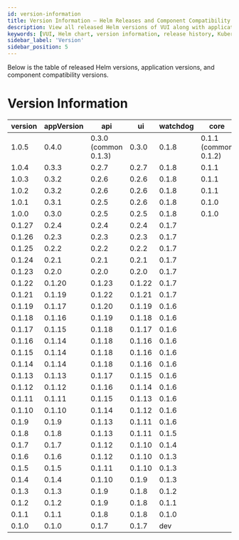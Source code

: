```yaml
---
id: version-information
title: Version Information – Helm Releases and Component Compatibility
description: View all released Helm versions of VUI along with application and component compatibility details. Stay up to date with the latest stable releases and version mappings.
keywords: [VUI, Helm chart, version information, release history, Kubernetes, component compatibility, Velero versions, Helm releases]
sidebar_label: 'Version'
sidebar_position: 5
---
```


Below is the table of released Helm versions, application versions, and component compatibility versions.
# Version Information

| version    | appVersion    | api                  | ui     | watchdog  | core                 |
|------------|---------------|----------------------|--------|-----------|----------------------|
| 1.0.5      | 0.4.0         | 0.3.0 (common 0.1.3) | 0.3.0  | 0.1.8     | 0.1.1 (common 0.1.2) |
| 1.0.4      | 0.3.3         | 0.2.7                | 0.2.7  | 0.1.8     | 0.1.1                |
| 1.0.3      | 0.3.2         | 0.2.6                | 0.2.6  | 0.1.8     | 0.1.1                |    
| 1.0.2      | 0.3.2         | 0.2.6                | 0.2.6  | 0.1.8     | 0.1.1                |
| 1.0.1      | 0.3.1         | 0.2.5                | 0.2.6  | 0.1.8     | 0.1.0                |
| 1.0.0      | 0.3.0         | 0.2.5                | 0.2.5  | 0.1.8     | 0.1.0                |
| 0.1.27     | 0.2.4         | 0.2.4                | 0.2.4  | 0.1.7     |                      |
| 0.1.26     | 0.2.3         | 0.2.3                | 0.2.3  | 0.1.7     |                      |
| 0.1.25     | 0.2.2         | 0.2.2                | 0.2.2  | 0.1.7     |                      |
| 0.1.24     | 0.2.1         | 0.2.1                | 0.2.1  | 0.1.7     |                      |
| 0.1.23     | 0.2.0         | 0.2.0                | 0.2.0  | 0.1.7     |                      |
| 0.1.22     | 0.1.20        | 0.1.23               | 0.1.22 | 0.1.7     |                      |
| 0.1.21     | 0.1.19        | 0.1.22               | 0.1.21 | 0.1.7     |                      |
| 0.1.19     | 0.1.17        | 0.1.20               | 0.1.19 | 0.1.6     |                      |
| 0.1.18     | 0.1.16        | 0.1.19               | 0.1.18 | 0.1.6     |                      |
| 0.1.17     | 0.1.15        | 0.1.18               | 0.1.17 | 0.1.6     |                      |
| 0.1.16     | 0.1.14        | 0.1.18               | 0.1.16 | 0.1.6     |                      |
| 0.1.15     | 0.1.14        | 0.1.18               | 0.1.16 | 0.1.6     |                      |
| 0.1.14     | 0.1.14        | 0.1.18               | 0.1.16 | 0.1.6     |                      |
| 0.1.13     | 0.1.13        | 0.1.17               | 0.1.15 | 0.1.6     |                      |
| 0.1.12     | 0.1.12        | 0.1.16               | 0.1.14 | 0.1.6     |                      |
| 0.1.11     | 0.1.11        | 0.1.15               | 0.1.13 | 0.1.6     |                      |
| 0.1.10     | 0.1.10        | 0.1.14               | 0.1.12 | 0.1.6     |                      |
| 0.1.9      | 0.1.9         | 0.1.13               | 0.1.11 | 0.1.6     |                      |
| 0.1.8      | 0.1.8         | 0.1.13               | 0.1.11 | 0.1.5     |                      |
| 0.1.7      | 0.1.7         | 0.1.12               | 0.1.10 | 0.1.4     |                      |
| 0.1.6      | 0.1.6         | 0.1.12               | 0.1.10 | 0.1.3     |                      |
| 0.1.5      | 0.1.5         | 0.1.11               | 0.1.10 | 0.1.3     |                      |
| 0.1.4      | 0.1.4         | 0.1.10               | 0.1.9  | 0.1.3     |                      |
| 0.1.3      | 0.1.3         | 0.1.9                | 0.1.8  | 0.1.2     |                      |
| 0.1.2      | 0.1.2         | 0.1.9                | 0.1.8  | 0.1.1     |                      |
| 0.1.1      | 0.1.1         | 0.1.8                | 0.1.8  | 0.1.0     |                      |
| 0.1.0      | 0.1.0         | 0.1.7                | 0.1.7  | dev       |                      |

